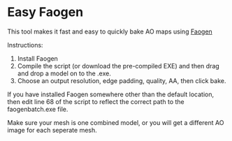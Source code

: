 # Easy Faogen

This tool makes it fast and easy to quickly bake AO maps using [Faogen](http://www.faogen.com)

Instructions:
1. Install Faogen
2. Compile the script (or download the pre-compiled EXE) and then drag and drop a model on to the .exe.
3. Choose an output resolution, edge padding, quality, AA, then click bake.

If you have installed Faogen somewhere other than the default location, then edit line 68 of the script to reflect the correct path to the faogenbatch.exe file.

Make sure your mesh is one combined model, or you will get a different AO image for each seperate mesh.
